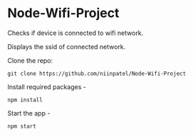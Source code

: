 # Node-Wifi-Project

Checks if device is connected to wifi network. 

Displays the ssid of connected network. 

Clone the repo: 

    git clone https://github.com/niinpatel/Node-Wifi-Project

Install required packages - 

    npm install 


Start the app - 

    npm start 